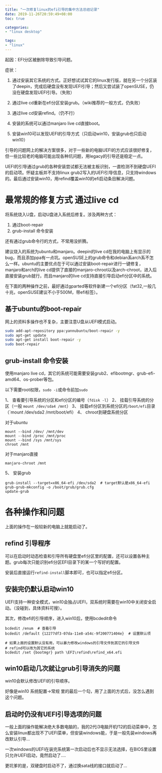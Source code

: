 ```yaml
---
title: "一次修复linux的efi引导的集中方法总结记录"
date: 2019-11-26T20:59:49+08:00
toc: true

categories:
- "linux desktop"

tags:
- "linux"
---
```


起因：EFI分区被删除导致引导问题。

症状：

1. 通过安装其它系统的方式。正好想试试其它的linux发行版，就在另一个分区装了deepin，完成后硬盘没有发现UEFI引导；然后又尝试装了openSUSE，仍没在硬盘发现UEFI引导。（失败）

2. 通过live cd重新在efi分区安装grub。（wiki推荐的一般方式，仍失败）

3. 通过live cd安装refind。（仍不行）

4. 安装的系统可以通过manjaro live cd直接boot。

5. 安装win10可以发现UEFI的引导方式（只启动win10，安装grub也只启动win10）



引导的问题网上的解决方案很多，对于一些新的电脑UEFI的方式应该很好修复，但一些比较老的电脑可能出现各种坑问题，用legacy的引导还是稳定一点。


UEFI的引导通过grub的各种安装尝试都无法被主板识别，一直检测不到硬盘UEFI的启动项。怀疑主板并不支持linux grub2写入的UEFI引导信息，只支持windows的。最后通过安装win10，用refind覆盖win10的efi启动条目解决问题。


# 最常规的修复方式 通过live cd

将系统烧入U盘，启动U盘进入系统后修复。涉及两种方式：

1. 通过boot-repair
2. grub-install 命令安装


还有通过grub命令行的方式，不常用没折腾。

建议烧入的系统为ubuntu和manjaro。deepin的live cd在我的电脑上有显示的bug，而且添加ppa有一点坑。openSUSE上的grub命令和debian系arch系不怎么一样。ubuntu的主要优点在于可以通过安装boot-repair进行一键修复，manjaro和arch的live cd提供了直接的manjaro-chroot以及arch-chroot，进入后直接安装grub就行，而且manjaro的live cd支持直接引导启动efi分区中的系统。

在下面的两种操作之前，最好通过gparted等软件新建一个efi分区（fat32,一般几十兆，openSUSE建议不小于500M，带efi标签）。

## 基于ubuntu的boot-repair

网上的资料多操作也不复杂，主要注意U盘从UEFI模式启动。

```bash
sudo add-apt-repository ppa:yannubuntu/boot-repair -y
sudo apt-get update
sudo apt-get install boot-repair -y
sudo boot-repair
```

## grub-install 命令安装

使用manjaro live cd，其它的系统可能需要安装grub2、efibootmgr、grub-efi-amd64、os-prober等包。

以下需要root权限，`sudo -i`或命令前加`sudo`

1、 查看要引导系统的分区和efi分区的编号（`fdisk -l`）
2、 挂载引导系统的分区（一般 `mount /dev/sda4 /mnt`）
3、 挂载efi分区到系统分区的`/boot/efi`目录（`mount /dev/sda2 /mnt/boot/efi）
4、 chroot到硬盘系统分区 

对于ubuntu

``` 
mount --bind /dev/ /mnt/dev
mount --bind /proc /mnt/proc
mount --bind /sys /mnt/sys
chroot /mnt
```

对于manjaro直接

```
manjaro-chroot /mnt
```

5、 安装grub

```
grub-install --target=x86_64-efi /dev/sda2  # target默认是x86_64-efi
grub-grub-mkconfig -o /boot/grub/grub.cfg
update-grub
```


# 各种操作和问题

上面的操作在一般较新的电脑上就能启动了。


## refind 引导程序

可以在启动时动态检查和引导所有硬盘里efi分区里的配置，还可以设置各种主题。grub每次只能识别efi分区EFI目录下的某一个写好的配置。

安装后直接运行`refind-install`脚本即可，也可以指定efi分区。


## 安装完仍默认启动win10

UEFI支持一种安全模式，win10会独占UEFI，双系统时需要在win10中关闭安全启动。（没碰到，具体资料可搜）。

其次，修改efi的引导顺序，进入win10后，使用bcdedit命令

```
bcdedit /enum  # 查看引导
bcdedit /default {12277df3-07da-11e8-a54c-9f200771404e}  # 设置默认项

# 如果上面的设置默认没有用，可以暴力修改windows的引导文件到其它的引导文件
# refind可以改为其它的系统
bcdedit /set {bootmgr} path \EFI\refind\refind_x64.efi   
```


## win10启动几次就让grub引导消失的问题

win10会默认修改UEFI的引导顺序。

好像是win10 系统配置->常规 里的最后一个勾，用了上面的方式后，没怎么遇到这个问题。


## 启动时仍没有UEFI引导选项的问题

一般上面的操作能解决绝大多数电脑的，我的2代i3电脑开机f12的启动菜单中，怎么安装linux都出现不了UEFI菜单，但安装windows能，于是一般先装windows再改默认引导...

一次windows的UEFI在装完系统第一次启动后也不显示无法选择，在BIOS里设置只允许UEFI启动，竟然启动了....

更坑爹的是，双硬盘时启动不了，通过换sata线的接口就启动了...




